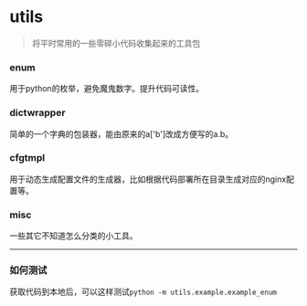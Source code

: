 # utils

> 将平时常用的一些零碎小代码收集起来的工具包


### enum

用于python的枚举，避免魔鬼数字。提升代码可读性。


### dictwrapper

简单的一个字典的包装器，能由原来的a['b']改成方便写的a.b。


### cfgtmpl

用于动态生成配置文件的生成器，比如根据代码部署所在目录生成对应的nginx配置等。


### misc

一些其它不知道怎么分类的小工具。


---

### 如何测试

获取代码到本地后，可以这样测试`python -m utils.example.example_enum`
